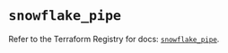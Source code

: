 # `snowflake_pipe`

Refer to the Terraform Registry for docs: [`snowflake_pipe`](https://registry.terraform.io/providers/snowflakedb/snowflake/2.2.0/docs/resources/pipe).
